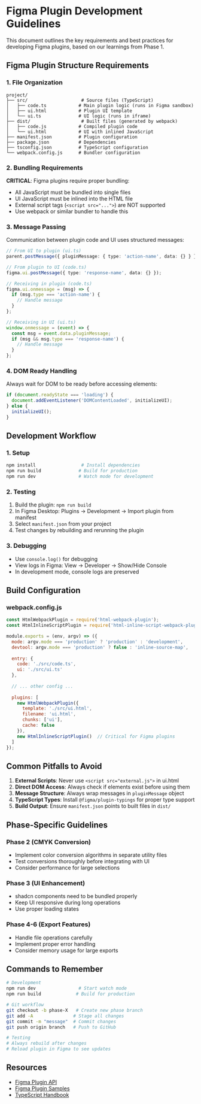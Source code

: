 # Figma Plugin Development Guidelines

This document outlines the key requirements and best practices for developing Figma plugins, based on our learnings from Phase 1.

## Figma Plugin Structure Requirements

### 1. File Organization
```
project/
├── src/                    # Source files (TypeScript)
│   ├── code.ts            # Main plugin logic (runs in Figma sandbox)
│   ├── ui.html            # Plugin UI template
│   └── ui.ts              # UI logic (runs in iframe)
├── dist/                   # Built files (generated by webpack)
│   ├── code.js            # Compiled plugin code
│   └── ui.html            # UI with inlined JavaScript
├── manifest.json          # Plugin configuration
├── package.json           # Dependencies
├── tsconfig.json          # TypeScript configuration
└── webpack.config.js      # Bundler configuration
```

### 2. Bundling Requirements

**CRITICAL**: Figma plugins require proper bundling:
- All JavaScript must be bundled into single files
- UI JavaScript must be inlined into the HTML file
- External script tags (`<script src="...">`) are NOT supported
- Use webpack or similar bundler to handle this

### 3. Message Passing

Communication between plugin code and UI uses structured messages:

```typescript
// From UI to plugin (ui.ts)
parent.postMessage({ pluginMessage: { type: 'action-name', data: {} } }, '*');

// From plugin to UI (code.ts)
figma.ui.postMessage({ type: 'response-name', data: {} });

// Receiving in plugin (code.ts)
figma.ui.onmessage = (msg) => {
  if (msg.type === 'action-name') {
    // Handle message
  }
};

// Receiving in UI (ui.ts)
window.onmessage = (event) => {
  const msg = event.data.pluginMessage;
  if (msg && msg.type === 'response-name') {
    // Handle message
  }
};
```

### 4. DOM Ready Handling

Always wait for DOM to be ready before accessing elements:

```typescript
if (document.readyState === 'loading') {
  document.addEventListener('DOMContentLoaded', initializeUI);
} else {
  initializeUI();
}
```

## Development Workflow

### 1. Setup
```bash
npm install                 # Install dependencies
npm run build              # Build for production
npm run dev                # Watch mode for development
```

### 2. Testing
1. Build the plugin: `npm run build`
2. In Figma Desktop: Plugins → Development → Import plugin from manifest
3. Select `manifest.json` from your project
4. Test changes by rebuilding and rerunning the plugin

### 3. Debugging
- Use `console.log()` for debugging
- View logs in Figma: View → Developer → Show/Hide Console
- In development mode, console logs are preserved

## Build Configuration

### webpack.config.js
```javascript
const HtmlWebpackPlugin = require('html-webpack-plugin');
const HtmlInlineScriptPlugin = require('html-inline-script-webpack-plugin');

module.exports = (env, argv) => ({
  mode: argv.mode === 'production' ? 'production' : 'development',
  devtool: argv.mode === 'production' ? false : 'inline-source-map',
  
  entry: {
    code: './src/code.ts',
    ui: './src/ui.ts'
  },
  
  // ... other config ...
  
  plugins: [
    new HtmlWebpackPlugin({
      template: './src/ui.html',
      filename: 'ui.html',
      chunks: ['ui'],
      cache: false
    }),
    new HtmlInlineScriptPlugin()  // Critical for Figma plugins
  ]
});
```

## Common Pitfalls to Avoid

1. **External Scripts**: Never use `<script src="external.js">` in ui.html
2. **Direct DOM Access**: Always check if elements exist before using them
3. **Message Structure**: Always wrap messages in `pluginMessage` object
4. **TypeScript Types**: Install `@figma/plugin-typings` for proper type support
5. **Build Output**: Ensure `manifest.json` points to built files in `dist/`

## Phase-Specific Guidelines

### Phase 2 (CMYK Conversion)
- Implement color conversion algorithms in separate utility files
- Test conversions thoroughly before integrating with UI
- Consider performance for large selections

### Phase 3 (UI Enhancement)
- shadcn components need to be bundled properly
- Keep UI responsive during long operations
- Use proper loading states

### Phase 4-6 (Export Features)
- Handle file operations carefully
- Implement proper error handling
- Consider memory usage for large exports

## Commands to Remember

```bash
# Development
npm run dev                # Start watch mode
npm run build             # Build for production

# Git workflow
git checkout -b phase-X   # Create new phase branch
git add -A               # Stage all changes
git commit -m "message"  # Commit changes
git push origin branch   # Push to GitHub

# Testing
# Always rebuild after changes
# Reload plugin in Figma to see updates
```

## Resources

- [Figma Plugin API](https://www.figma.com/plugin-docs/)
- [Figma Plugin Samples](https://github.com/figma/plugin-samples)
- [TypeScript Handbook](https://www.typescriptlang.org/docs/)
